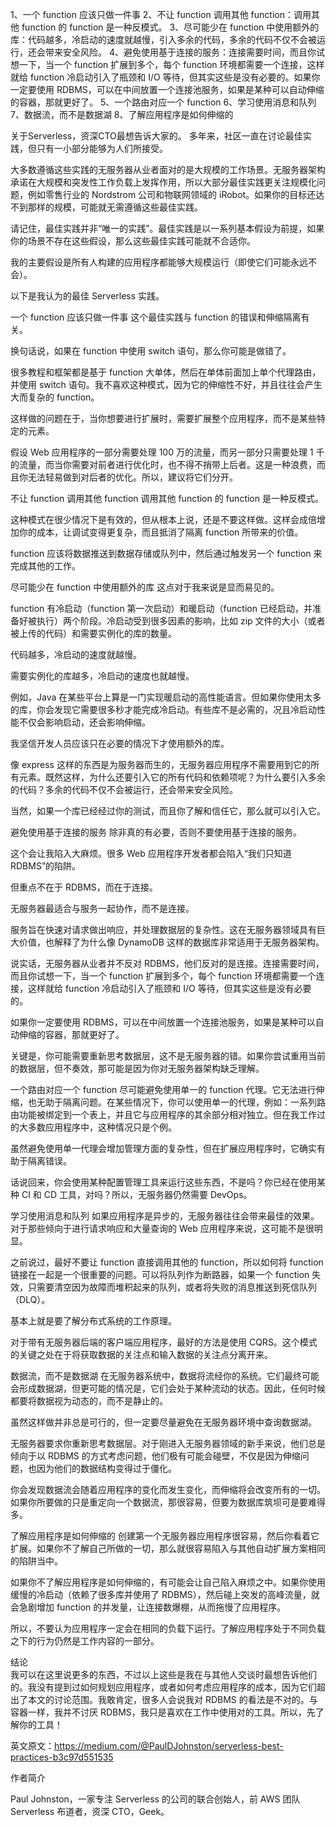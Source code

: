 1、一个 function 应该只做一件事
2、不让 function 调用其他 function：调用其他 function 的 function 是一种反模式。
3、尽可能少在 function 中使用额外的库：代码越多，冷启动的速度就越慢，引入多余的代码，多余的代码不仅不会被运行，还会带来安全风险。
4、避免使用基于连接的服务：连接需要时间，而且你试想一下，当一个 function 扩展到多个，每个 function 环境都需要一个连接，这样就给 function 冷启动引入了瓶颈和 I/O 等待，但其实这些是没有必要的。如果你一定要使用 RDBMS，可以在中间放置一个连接池服务，如果是某种可以自动伸缩的容器，那就更好了。
5、一个路由对应一个 function
6、学习使用消息和队列
7、数据流，而不是数据湖
8、了解应用程序是如何伸缩的



关于Serverless，资深CTO最想告诉大家的。
多年来，社区一直在讨论最佳实践，但只有一小部分能够为人们所接受。

大多数遵循这些实践的无服务器从业者面对的是大规模的工作场景。无服务器架构承诺在大规模和突发性工作负载上发挥作用，所以大部分最佳实践更关注规模化问题，例如零售行业的 Nordstrom 公司和物联网领域的 iRobot。如果你的目标还达不到那样的规模，可能就无需遵循这些最佳实践。

请记住，最佳实践并非“唯一的实践”。最佳实践是以一系列基本假设为前提，如果你的场景不存在这些假设，那么这些最佳实践可能就不合适你。

我的主要假设是所有人构建的应用程序都能够大规模运行（即使它们可能永远不会）。

以下是我认为的最佳 Serverless 实践。

一个 function 应该只做一件事
这个最佳实践与 function 的错误和伸缩隔离有关。

换句话说，如果在 function 中使用 switch 语句，那么你可能是做错了。

很多教程和框架都是基于 function 大单体，然后在单体前面加上单个代理路由，并使用 switch 语句。我不喜欢这种模式，因为它的伸缩性不好，并且往往会产生大而复杂的 function。

这样做的问题在于，当你想要进行扩展时，需要扩展整个应用程序，而不是某些特定的元素。

假设 Web 应用程序的一部分需要处理 100 万的流量，而另一部分只需要处理 1 千的流量，而当你需要对前者进行优化时，也不得不捎带上后者。这是一种浪费，而且你无法轻易做到对后者的优化。所以，建议将它们分开。

不让 function 调用其他 function
调用其他 function 的 function 是一种反模式。

这种模式在很少情况下是有效的，但从根本上说，还是不要这样做。这样会成倍增加你的成本，让调试变得更复杂，而且抵消了隔离 function 所带来的价值。

function 应该将数据推送到数据存储或队列中，然后通过触发另一个 function 来完成其他的工作。

尽可能少在 function 中使用额外的库
这点对于我来说是显而易见的。

function 有冷启动（function 第一次启动）和暖启动（function 已经启动，并准备好被执行）两个阶段。冷启动受到很多因素的影响，比如 zip 文件的大小（或者被上传的代码）和需要实例化的库的数量。

代码越多，冷启动的速度就越慢。

需要实例化的库越多，冷启动的速度也就越慢。

例如，Java 在某些平台上算是一门实现暖启动的高性能语言。但如果你使用太多的库，你会发现它需要很多秒才能完成冷启动。有些库不是必需的，况且冷启动性能不仅会影响启动，还会影响伸缩。

我坚信开发人员应该只在必要的情况下才使用额外的库。

像 express 这样的东西是为服务器而生的，无服务器应用程序不需要用到它的所有元素。既然这样，为什么还要引入它的所有代码和依赖项呢？为什么要引入多余的代码？多余的代码不仅不会被运行，还会带来安全风险。

当然，如果一个库已经经过你的测试，而且你了解和信任它，那么就可以引入它。

避免使用基于连接的服务
除非真的有必要，否则不要使用基于连接的服务。

这个会让我陷入大麻烦。很多 Web 应用程序开发者都会陷入“我们只知道 RDBMS”的陷阱。

但重点不在于 RDBMS，而在于连接。

无服务器最适合与服务一起协作，而不是连接。

服务旨在快速对请求做出响应，并处理数据层的复杂性。这在无服务器领域具有巨大价值，也解释了为什么像 DynamoDB 这样的数据库非常适用于无服务器架构。

说实话，无服务器从业者并不反对 RDBMS，他们反对的是连接。连接需要时间，而且你试想一下，当一个 function 扩展到多个，每个 function 环境都需要一个连接，这样就给 function 冷启动引入了瓶颈和 I/O 等待，但其实这些是没有必要的。

如果你一定要使用 RDBMS，可以在中间放置一个连接池服务，如果是某种可以自动伸缩的容器，那就更好了。

关键是，你可能需要重新思考数据层，这不是无服务器的错。如果你尝试重用当前的数据层，但不奏效，那可能是因为你对无服务器架构缺乏理解。

一个路由对应一个 function
尽可能避免使用单一的 function 代理。它无法进行伸缩，也无助于隔离问题。在某些情况下，你可以使用单一的代理，例如：一系列路由功能被绑定到一个表上，并且它与应用程序的其余部分相对独立。但在我工作过的大多数应用程序中，这种情况只是个例。

虽然避免使用单一代理会增加管理方面的复杂性，但在扩展应用程序时，它确实有助于隔离错误。

话说回来，你会使用某种配置管理工具来运行这些东西，不是吗？你已经在使用某种 CI 和 CD 工具，对吗？所以，无服务器仍然需要 DevOps。

学习使用消息和队列
如果应用程序是异步的，无服务器往往会带来最佳的效果。对于那些倾向于进行请求响应和大量查询的 Web 应用程序来说，这可能不是很明显。

之前说过，最好不要让 function 直接调用其他的 function，所以如何将 function 链接在一起是一个很重要的问题。可以将队列作为断路器，如果一个 function 失效，只需要清空因为故障而堆积起来的队列，或者将失败的消息推送到死信队列（DLQ）。

基本上就是要了解分布式系统的工作原理。

对于带有无服务器后端的客户端应用程序，最好的方法是使用 CQRS。这个模式的关键之处在于将获取数据的关注点和输入数据的关注点分离开来。

数据流，而不是数据湖
在无服务器系统中，数据将流经你的系统。它们最终可能会形成数据湖，但更可能的情况是，它们会处于某种流动的状态。因此，任何时候都要将数据视为动态的，而不是静止的。

虽然这样做并非总是可行的，但一定要尽量避免在无服务器环境中查询数据湖。

无服务器要求你重新思考数据层。对于刚进入无服务器领域的新手来说，他们总是倾向于以 RDBMS 的方式考虑问题，他们极有可能会碰壁，不仅是因为伸缩问题，也因为他们的数据结构变得过于僵化。

你会发现数据流会随着应用程序的变化而发生变化，而伸缩将会改变所有的一切。如果你所要做的只是重定向一个数据流，那很容易，但要为数据库筑坝可是要难得多。

了解应用程序是如何伸缩的
创建第一个无服务器应用程序很容易，然后你看着它扩展。如果你不了解自己所做的一切，那么就很容易陷入与其他自动扩展方案相同的陷阱当中。

如果你不了解应用程序是如何伸缩的，有可能会让自己陷入麻烦之中。如果你使用缓慢的冷启动（依赖了很多库并使用了 RDBMS），然后碰上突发的高峰流量，就会急剧增加 function 的并发量，让连接数爆棚，从而拖慢了应用程序。

所以，不要认为应用程序一定会在相同的负载下运行。了解应用程序处于不同负载之下的行为仍然是工作内容的一部分。

   结论   
我可以在这里说更多的东西，不过以上这些是我在与其他人交谈时最想告诉他们的。我没有提到过如何规划应用程序，或者如何考虑应用程序的成本，因为它们超出了本文的讨论范围。我敢肯定，很多人会说我对 RDBMS 的看法是不对的。与容器一样，我并不讨厌 RDBMS，我只是喜欢在工作中使用对的工具。所以，先了解你的工具！

英文原文：https://medium.com/@PaulDJohnston/serverless-best-practices-b3c97d551535

作者简介

Paul Johnston，一家专注 Serverless 的公司的联合创始人，前 AWS 团队 Serverless 布道者，资深 CTO，Geek。


